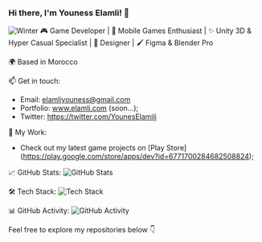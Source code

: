 ### Hi there, I'm Youness Elamli! 👋
![Winter](https://github.com/younesselamli/younesselamli/assets/89151447/3921ba50-1034-4b1e-8991-46fb622a69ad)
🎮 Game Developer | 📱 Mobile Games Enthusiast | ✨ Unity 3D & Hyper Casual Specialist | 🎨 Designer | 🖌 Figma & Blender Pro

🌍 Based in Morocco

📫 Get in touch:
- Email: elamliyouness@gmail.com
- Portfolio: www.elamli.com (soon...);
- Twitter: https://twitter.com/YounesElamili

🚀 My Work:
- Check out my latest game projects on [Play Store] (https://play.google.com/store/apps/dev?id=6771700284682508824);

📈 GitHub Stats:
![GitHub Stats](https://github-readme-stats.vercel.app/api?username=younesselamli&show_icons=true&theme=dark)



🛠️ Tech Stack:
![Tech Stack](https://github-readme-stats.vercel.app/api/top-langs/?username=younesselamli&layout=compact&theme=dark)

📊 GitHub Activity:
![GitHub Activity](https://activity-graph.herokuapp.com/graph?username=YOUR_USERNAME&theme=github)

Feel free to explore my repositories below 👇

